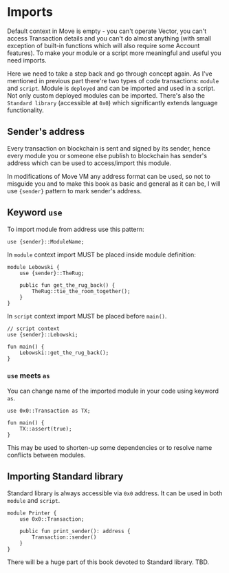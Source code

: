 # Imports

Default context in Move is empty - you can't operate Vector, you can't access Transaction details and you can't do almost anything (with small exception of built-in functions which will also require some Account features). To make your module or a script more meaningful and useful you need imports.

Here we need to take a step back and go through concept again. As I've mentioned in previous part there're two types of code transactions: `module` and `script`. Module is `deployed` and can be imported and used in a script. Not only custom deployed modules can be imported. There's also the `Standard library` (accessible at `0x0`) which significantly extends language functionality.

## Sender's address

Every transaction on blockchain is sent and signed by its sender, hence every module you or someone else publish to blockchain has sender's address which can be used to access/import this module.

In modifications of Move VM any address format can be used, so not to misguide you and to make this book as basic and general as it can be, I will use `{sender}` pattern to mark sender's address.

## Keyword `use`

To import module from address use this pattern:
```Move
use {sender}::ModuleName;
```

In `module` context import MUST be placed inside module definition:
```Move
module Lebowski {
    use {sender}::TheRug;

    public fun get_the_rug_back() {
        TheRug::tie_the_room_together();
    }
}
```

In `script` context import MUST be placed before `main()`.
```Move
// script context
use {sender}::Lebowski;

fun main() {
    Lebowski::get_the_rug_back();
}
```

### `use` meets `as`

You can change name of the imported module in your code using keyword `as`.

```Move
use 0x0::Transaction as TX;

fun main() {
    TX::assert(true);
}
```

This may be used to shorten-up some dependencies or to resolve name conflicts between modules.

## Importing Standard library

Standard library is always accessible via `0x0` address. It can be used in both `module` and `script`.
```Move
module Printer {
    use 0x0::Transaction;

    public fun print_sender(): address {
        Transaction::sender()
    }
}
```

There will be a huge part of this book devoted to Standard library. TBD.
